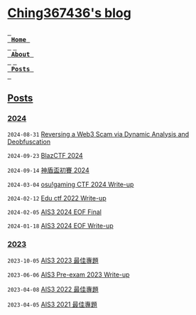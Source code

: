 # [Ching367436's blog](https://blog.ching367436.me/)

[<kbd> <br> **Home** <br> </kbd>](https://blog.ching367436.me/)
[<kbd> <br> **About** <br> </kbd>](https://blog.ching367436.me/about)
[<kbd> <br> **Posts** <br> </kbd>](https://blog.ching367436.me/archives)

## [Posts](https://blog.ching367436.me/archives/)

### [2024](https://blog.ching367436.me/archives/2024/)

`2024-08-31` [Reversing a Web3 Scam via Dynamic Analysis and Deobfuscation](https://blog.ching367436.me/reversing-a-web3-scam-via-dynamic-analysis-and-deobfuscation/)

`2024-09-23` [BlazCTF 2024](https://blog.ching367436.me/blazctf-2024/)

`2024-09-14` [神盾盃初賽 2024](https://blog.ching367436.me/%E7%A5%9E%E7%9B%BE%E7%9B%83%E5%88%9D%E8%B3%BD-2024/)

`2024-03-04` [osu!gaming CTF 2024 Write-up](https://blog.ching367436.me/osu-gaming-ctf-2024-write-up/)

`2024-02-12` [Edu ctf 2022 Write-up](https://blog.ching367436.me/edu-ctf-2022-write-up/)

`2024-02-05` [AIS3 2024 EOF Final](https://blog.ching367436.me/ais3-eof-2024-final/)

`2024-01-18` [AIS3 2024 EOF Write-up](https://blog.ching367436.me/ais3-eof-2024-write-up/)

### [2023](https://blog.ching367436.me/archives/2023/)

`2023-10-05` [AIS3 2023 最佳專題](https://blog.ching367436.me/ais3-2023-%E6%9C%80%E4%BD%B3%E5%B0%88%E9%A1%8C/)

`2023-06-06` [AIS3 Pre-exam 2023 Write-up](https://blog.ching367436.me/ais3-pre-exam-2023-write-up/)

`2023-04-08` [AIS3 2022 最佳專題](https://blog.ching367436.me/ais3-2022-%E6%9C%80%E4%BD%B3%E5%B0%88%E9%A1%8C/)

`2023-04-05` [AIS3 2021 最佳專題](https://blog.ching367436.me/ais3-2021-%E6%9C%80%E4%BD%B3%E5%B0%88%E9%A1%8C/)
